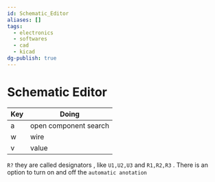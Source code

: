 ```yaml
---
id: Schematic_Editor
aliases: []
tags:
  - electronics
  - softwares
  - cad
  - kicad
dg-publish: true
---
```

# Schematic Editor

| Key | Doing                 |
| --- | --------------------- |
| a   | open component search |
| w   | wire                  |
| v   | value                 |

`R?` they are called designators , like `U1,U2,U3` and `R1,R2,R3` . There is an option to turn on and off the `automatic anotation`
